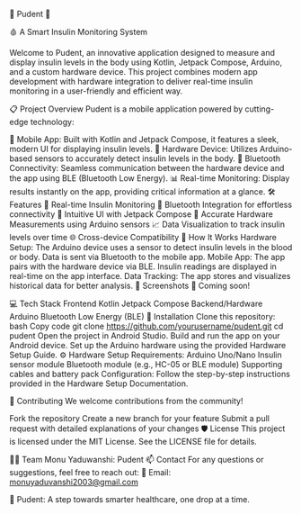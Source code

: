 🌟 Pudent 🌟

🩸 A Smart Insulin Monitoring System

Welcome to Pudent, an innovative application designed to measure and display insulin levels in the body using Kotlin, Jetpack Compose, Arduino, and a custom hardware device. This project combines modern app development with hardware integration to deliver real-time insulin monitoring in a user-friendly and efficient way.

📋 Project Overview
Pudent is a mobile application powered by cutting-edge technology:

📱 Mobile App: Built with Kotlin and Jetpack Compose, it features a sleek, modern UI for displaying insulin levels.
🔬 Hardware Device: Utilizes Arduino-based sensors to accurately detect insulin levels in the body.
🔗 Bluetooth Connectivity: Seamless communication between the hardware device and the app using BLE (Bluetooth Low Energy).
📊 Real-time Monitoring: Display results instantly on the app, providing critical information at a glance.
🛠️ Features
🌟 Real-time Insulin Monitoring
🔗 Bluetooth Integration for effortless connectivity
📱 Intuitive UI with Jetpack Compose
🔬 Accurate Hardware Measurements using Arduino sensors
📈 Data Visualization to track insulin levels over time
🌐 Cross-device Compatibility
🚀 How It Works
Hardware Setup:
The Arduino device uses a sensor to detect insulin levels in the blood or body.
Data is sent via Bluetooth to the mobile app.
Mobile App:
The app pairs with the hardware device via BLE.
Insulin readings are displayed in real-time on the app interface.
Data Tracking:
The app stores and visualizes historical data for better analysis.
📱 Screenshots
📸 Coming soon!

💻 Tech Stack
Frontend
Kotlin
Jetpack Compose
Backend/Hardware
Arduino
Bluetooth Low Energy (BLE)
🌟 Installation
Clone this repository:
bash
Copy code
git clone https://github.com/yourusername/pudent.git
cd pudent
Open the project in Android Studio.
Build and run the app on your Android device.
Set up the Arduino hardware using the provided Hardware Setup Guide.
⚙️ Hardware Setup
Requirements:
Arduino Uno/Nano
Insulin sensor module
Bluetooth module (e.g., HC-05 or BLE module)
Supporting cables and battery pack
Configuration:
Follow the step-by-step instructions provided in the Hardware Setup Documentation.

🤝 Contributing
We welcome contributions from the community!

Fork the repository
Create a new branch for your feature
Submit a pull request with detailed explanations of your changes
🛡️ License
This project is licensed under the MIT License. See the LICENSE file for details.

🧑‍💻 Team
Monu Yaduwanshi: Pudent
📫 Contact
For any questions or suggestions, feel free to reach out:
📧 Email: monuyaduvanshi2003@gmail.com

🌟 Pudent: A step towards smarter healthcare, one drop at a time.
